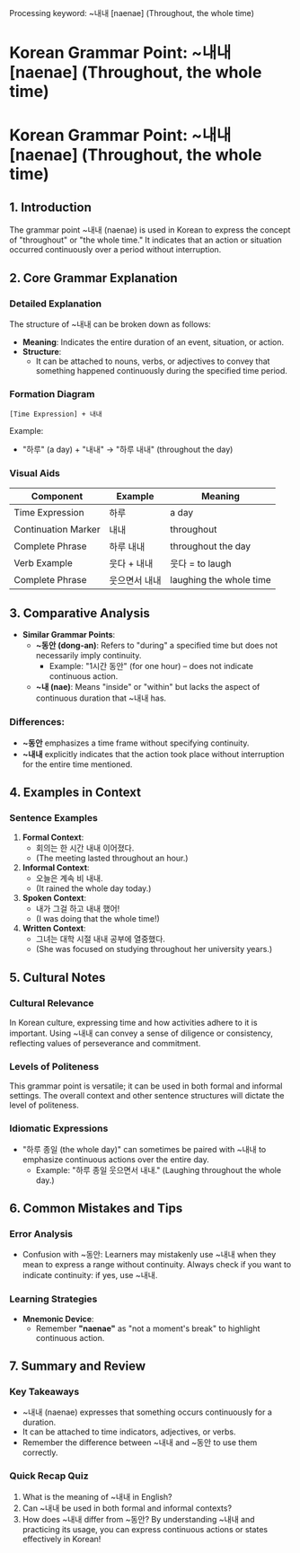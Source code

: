 Processing keyword: ~내내 [naenae] (Throughout, the whole time)
# Korean Grammar Point: ~내내 [naenae] (Throughout, the whole time)
# Korean Grammar Point: ~내내 [naenae] (Throughout, the whole time)
## 1. Introduction
The grammar point ~내내 (naenae) is used in Korean to express the concept of "throughout" or "the whole time." It indicates that an action or situation occurred continuously over a period without interruption.
## 2. Core Grammar Explanation
### Detailed Explanation
The structure of ~내내 can be broken down as follows:
- **Meaning**: Indicates the entire duration of an event, situation, or action.
- **Structure**: 
  - It can be attached to nouns, verbs, or adjectives to convey that something happened continuously during the specified time period.
  
### Formation Diagram
```
[Time Expression] + 내내
```
Example: 
- "하루" (a day) + "내내" → "하루 내내" (throughout the day)
### Visual Aids
| Component        | Example         | Meaning                       |
|------------------|------------------|-------------------------------|
| Time Expression   | 하루           | a day                         |
| Continuation Marker | 내내          | throughout                     |
| Complete Phrase  | 하루 내내       | throughout the day            |
| Verb Example      | 웃다 + 내내    | 웃다 = to laugh               |
| Complete Phrase  | 웃으면서 내내   | laughing the whole time       |
## 3. Comparative Analysis
- **Similar Grammar Points**:
  - **~동안 (dong-an)**: Refers to "during" a specified time but does not necessarily imply continuity. 
    - Example: "1시간 동안" (for one hour) – does not indicate continuous action.
  - **~내 (nae)**: Means "inside" or "within" but lacks the aspect of continuous duration that ~내내 has.
### Differences:
- **~동안** emphasizes a time frame without specifying continuity.
- **~내내** explicitly indicates that the action took place without interruption for the entire time mentioned.
## 4. Examples in Context
### Sentence Examples
1. **Formal Context**: 
   - 회의는 한 시간 내내 이어졌다.
   - (The meeting lasted throughout an hour.)
2. **Informal Context**: 
   - 오늘은 계속 비 내내.
   - (It rained the whole day today.)
3. **Spoken Context**: 
   - 내가 그걸 하고 내내 했어!
   - (I was doing that the whole time!)
4. **Written Context**: 
   - 그녀는 대학 시절 내내 공부에 열중했다.
   - (She was focused on studying throughout her university years.)
## 5. Cultural Notes
### Cultural Relevance
In Korean culture, expressing time and how activities adhere to it is important. Using ~내내 can convey a sense of diligence or consistency, reflecting values of perseverance and commitment. 
### Levels of Politeness
This grammar point is versatile; it can be used in both formal and informal settings. The overall context and other sentence structures will dictate the level of politeness.
### Idiomatic Expressions
- "하루 종일 (the whole day)" can sometimes be paired with ~내내 to emphasize continuous actions over the entire day.
  - Example: "하루 종일 웃으면서 내내." (Laughing throughout the whole day.)
## 6. Common Mistakes and Tips
### Error Analysis
- Confusion with ~동안: Learners may mistakenly use ~내내 when they mean to express a range without continuity. Always check if you want to indicate continuity: if yes, use ~내내.
  
### Learning Strategies
- **Mnemonic Device**: 
  - Remember **"naenae"** as "not a moment's break" to highlight continuous action.
  
## 7. Summary and Review
### Key Takeaways
- ~내내 (naenae) expresses that something occurs continuously for a duration.
- It can be attached to time indicators, adjectives, or verbs.
- Remember the difference between ~내내 and ~동안 to use them correctly.
### Quick Recap Quiz
1. What is the meaning of ~내내 in English?
2. Can ~내내 be used in both formal and informal contexts?
3. How does ~내내 differ from ~동안?
By understanding ~내내 and practicing its usage, you can express continuous actions or states effectively in Korean!
